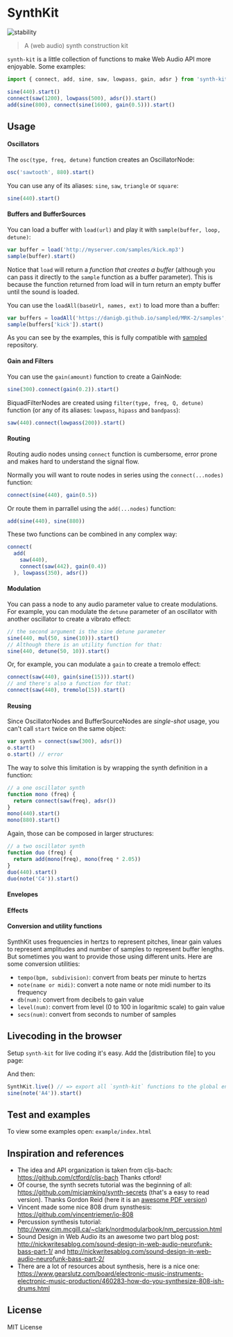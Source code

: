 # SynthKit

![stability](https://img.shields.io/badge/stability-experimental-red.svg?style=flat-square)

> A (web audio) synth construction kit

`synth-kit` is a little collection of functions to make Web Audio API more enjoyable. Some examples:

```js
import { connect, add, sine, saw, lowpass, gain, adsr } from 'synth-kit'

sine(440).start()
connect(saw(1200), lowpass(500), adsr()).start()
add(sine(800), connect(sine(1600), gain(0.5))).start()

```

## Usage

#### Oscillators

The `osc(type, freq, detune)` function creates an OscillatorNode:

```js
osc('sawtooth', 880).start()
```

You can use any of its aliases: `sine`, `saw`, `triangle` or `square`:

```js
sine(440).start()
```

#### Buffers and BufferSources

You can load a buffer with `load(url)` and play it with `sample(buffer, loop, detune)`:

```js
var buffer = load('http://myserver.com/samples/kick.mp3')
sample(buffer).start()
```

Notice that `load` will return a _function that creates a buffer_ (although you can pass it directly to the `sample` function as a buffer parameter). This is because the function returned from load will in turn return an empty buffer until the sound is loaded.

You can use the `loadAll(baseUrl, names, ext)` to load more than a buffer:

```js
var buffers = loadAll('https://danigb.github.io/sampled/MRK-2/samples', ['snare', 'kick', 'block'], '.wav')
sample(buffers['kick']).start()
```

As you can see by the examples, this is fully compatible with [sampled](https://github.com/danigb/sampled) repository.

#### Gain and Filters

You can use the `gain(amount)` function to create a GainNode:

```js
sine(300).connect(gain(0.2)).start()
```

BiquadFilterNodes are created using `filter(type, freq, Q, detune)` function (or any of its aliases: `lowpass`, `hipass` and `bandpass`):

```js
saw(440).connect(lowpass(200)).start()
```

#### Routing

Routing audio nodes unsing `connect` function is cumbersome, error prone and makes hard to understand the signal flow.

Normally you will want to route nodes in series using the `connect(...nodes)` function:

```js
connect(sine(440), gain(0.5))
```

Or route them in parrallel using the `add(...nodes)` function:

```js
add(sine(440), sine(880))
```

These two functions can be combined in any complex way:

```js
connect(
  add(
    saw(440),
    connect(saw(442), gain(0.4))
  ), lowpass(350), adsr())
```

#### Modulation

You can pass a node to any audio parameter value to create modulations. For example, you can modulate the `detune` parameter of an oscillator with another oscillator to create a vibrato effect:

```js
// the second argument is the sine detune parameter
sine(440, mul(50, sine(10))).start()
// Although there is an utility function for that:
sine(440, detune(50, 10)).start()
```

Or, for example, you can modulate a `gain` to create a tremolo effect:

```js
connect(saw(440), gain(sine(15))).start()
// and there's also a function for that:
connect(saw(440), tremolo(15)).start()
```

#### Reusing

Since OscillatorNodes and BufferSourceNodes are _single-shot_ usage, you can't call `start` twice on the same object:

```js
var synth = connect(saw(300), adsr())
o.start()
o.start() // error
```

The way to solve this limitation is by wrapping the synth definition in a function:

```js
// a one oscillator synth
function mono (freq) {
  return connect(saw(freq), adsr())
}
mono(440).start()
mono(880).start()
```

Again, those can be composed in larger structures:

```js
// a two oscillator synth
function duo (freq) {
  return add(mono(freq), mono(freq * 2.05))
}
duo(440).start()
duo(note('C4')).start()
```

#### Envelopes

#### Effects

#### Conversion and utility functions

SynthKit uses frequencies in hertzs to represent pitches, linear gain values to represent amplitudes and number of samples to represent buffer lengths. But sometimes you want to provide those using different units. Here are some conversion utilities:

- `tempo(bpm, subdivision)`: convert from beats per minute to hertzs
- `note(name or midi)`: convert a note name or note midi number to its frequency
- `db(num)`: convert from decibels to gain value
- `level(num)`: convert from level (0 to 100 in logaritmic scale) to gain value
- `secs(num)`: convert from seconds to number of samples

## Livecoding in the browser

Setup `synth-kit` for live coding it's easy. Add the [distribution file] to you page:

And then:

```js
SynthKit.live() // => export all `synth-kit` functions to the global environment
sine(note('A4')).start()
```


## Test and examples

To view some examples open: `example/index.html`

## Inspiration and references

- The idea and API organization is taken from cljs-bach: https://github.com/ctford/cljs-bach Thanks ctford!
- Of course, the synth secrets tutorial was the beginning of all: https://github.com/micjamking/synth-secrets (that's a easy to read version). Thanks Gordon Reid (here it is an [awesome PDF version](http://www.mediafire.com/file/7w2dcsqmkbeduea/Synth+Secrets+Complete.pdf))
- Vincent made some nice 808 drum synsthesis: https://github.com/vincentriemer/io-808
- Percussion synthesis tutorial: http://www.cim.mcgill.ca/~clark/nordmodularbook/nm_percussion.html
- Sound Design in Web Audio its an awesome two part blog post: http://nickwritesablog.com/sound-design-in-web-audio-neurofunk-bass-part-1/ and http://nickwritesablog.com/sound-design-in-web-audio-neurofunk-bass-part-2/
- There are a lot of resources about synthesis, here is a nice one: https://www.gearslutz.com/board/electronic-music-instruments-electronic-music-production/460283-how-do-you-synthesize-808-ish-drums.html

## License

MIT License
